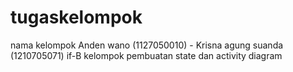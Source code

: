 tugaskelompok
=============

nama kelompok Anden wano (1127050010) - Krisna agung suanda (1210705071) if-B kelompok pembuatan state dan activity diagram
